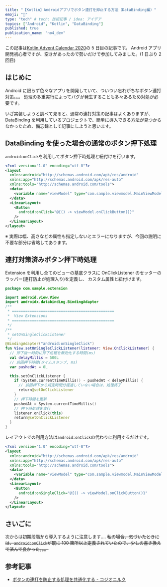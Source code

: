 ```yaml
---
title: "【Kotlin】Androidアプリでボタン連打を抑止する方法（DataBinding編）"
emoji: "📌"
type: "tech" # tech: 技術記事 / idea: アイデア
topics: ["Android", "Kotlin", "DataBinding"]
published: true
publication_name: "no4_dev"
---
```


この記事は[Kotlin Advent Calendar 2020](https://qiita.com/advent-calendar/2020/kotlin)の 5 日目の記事です。
Android アプリ開発初心者ですが、空きがあったので勢いだけで参加してみました。(1 日ぶり 2 回目)

## はじめに

Android に限らず色々なアプリを開発していて、ついつい忘れがちなボタン連打対策。。。
処理の多重実行によってバグが発生することも多々あるため対処が必要です。

いざ実装しようと調べて見ると、通常の連打対策の記事はよくありますが、
DataBinding を利用しているプロジェクトで、簡単に導入できる方法が見つからなかったため、備忘録として記事にしようと思います。

## DataBinding を使った場合の通常のボタン押下処理

`android:onClick`を利用してボタン押下時処理と紐付けを行います。

```xml:MainLayout.xml
<?xml version="1.0" encoding="utf-8"?>
<layout
  xmlns:android="http://schemas.android.com/apk/res/android"
  xmlns:app="http://schemas.android.com/apk/res-auto"
  xmlns:tools="http://schemas.android.com/tools">
  <data>
    <variable name="viewModel" type="com.sample.viewmodel.MainViewModel" />
  </data>
  <LinearLayout>
    <Button
      android:onClick="@{() -> viewModel.onClickButton()}"
    />
  </LinearLayout>
</layout>
```

※ 実際は幅、高さなどの属性も指定しないとエラーになりますが、今回の説明に不要な部分は省略してあります。

## 連打対策済みボタン押下時処理

Extension を利用し全てのビューの基底クラスに
OnClickListener のセッターのラッパー(連打防止が処理入り)を定義し、
カスタム属性と紐付けます。

```Kotlin:ViewExtension.kt
package com.sample.extension

import android.view.View
import androidx.databinding.BindingAdapter
/**
 * ==============================================
 *  View Extensions
 * ==============================================
 */
/**
 * setOnSingleClickListener
 */
@BindingAdapter("android:onSingleClick")
fun View.setOnSingleClickListener(listener: View.OnClickListener) {
  // 押下後一時的に押下処理を無効化する時間(ms)
  val delayMillis = 500L
  // 前回押下時間(タイムスタンプ, ms)
  var pushedAt = 0L

  this.setOnClickListener {
    if (System.currentTimeMillis() - pushedAt < delayMillis) {
      // 前回押下から規定時間分経過していない場合は、処理終了
      return@setOnClickListener
    }
    // 押下時間を更新
    pushedAt = System.currentTimeMillis()
    // 押下時処理を実行
    listener.onClick(this)
    return@setOnClickListener
  }
}
```

レイアウトでの利用方法は`android:onClick`の代わりに利用するだけです。

```xml:MainLayout.xml
<?xml version="1.0" encoding="utf-8"?>
<layout
  xmlns:android="http://schemas.android.com/apk/res/android"
  xmlns:app="http://schemas.android.com/apk/res-auto"
  xmlns:tools="http://schemas.android.com/tools">
  <data>
    <variable name="viewModel" type="com.sample.viewmodel.MainViewModel" />
  </data>
  <LinearLayout>
    <Button
      android:onSingleClick="@{() -> viewModel.onClickButton()}"
    />
  </LinearLayout>
</layout>
```

## さいごに

次からは初期段階から導入するように注意します....
~~私の場合、気づいたときには、`android:onClick`が既に 100 箇所以上定義されていたので、少しの書き換えで済んで良かった。。。~~

## 参考記事

- [ボタンの連打を防止する処理を共通化する - コジオニルク](https://kojion.com/posts/1057)
